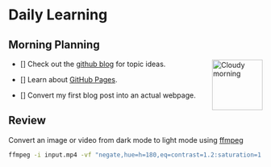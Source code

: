 # Daily Learning

## Morning Planning
<img alt="Cloudy morning" src="https://octodex.github.com/images/cloud.jpg" width="100" align="right">

- [] Check out the [github blog](https://github.blog/) for topic ideas.

- [] Learn about [GitHub Pages](https://skills.github.com/#first-day-on-github).

- [] Convert my first blog post into an actual webpage.

## Review
Convert an image or video from dark mode to light mode using [ffmpeg](https://www.ffmpeg.org)

```bash
ffmpeg -i input.mp4 -vf "negate,hue=h=180,eq=contrast=1.2:saturation=1.1" output.mp4
```
